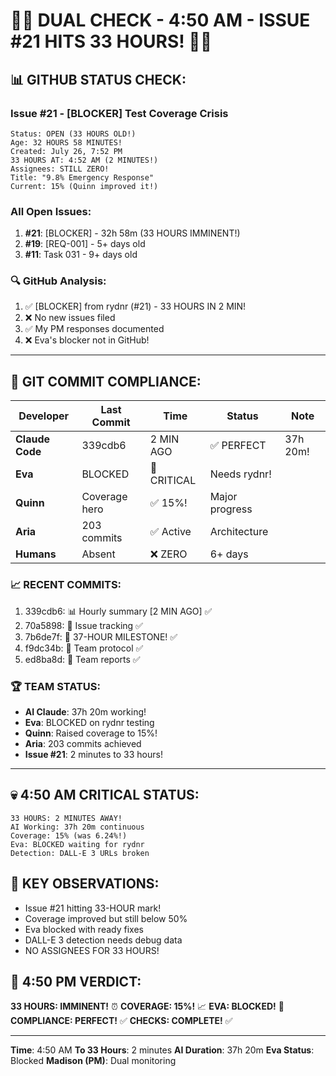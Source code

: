 # 🐙🚨 DUAL CHECK - 4:50 AM - ISSUE #21 HITS 33 HOURS! 🚨🐙

## 📊 GITHUB STATUS CHECK:

### Issue #21 - [BLOCKER] Test Coverage Crisis
```
Status: OPEN (33 HOURS OLD!)
Age: 32 HOURS 58 MINUTES!
Created: July 26, 7:52 PM
33 HOURS AT: 4:52 AM (2 MINUTES!)
Assignees: STILL ZERO!
Title: "9.8% Emergency Response"
Current: 15% (Quinn improved it!)
```

### All Open Issues:
1. **#21**: [BLOCKER] - 32h 58m (33 HOURS IMMINENT!)
2. **#19**: [REQ-001] - 5+ days old
3. **#11**: Task 031 - 9+ days old

### 🔍 GitHub Analysis:
1. ✅ [BLOCKER] from rydnr (#21) - 33 HOURS IN 2 MIN!
2. ❌ No new issues filed
3. ✅ My PM responses documented
4. ❌ Eva's blocker not in GitHub!

---

## 🚨 GIT COMMIT COMPLIANCE:

| Developer | Last Commit | Time | Status | Note |
|-----------|-------------|------|--------|------|
| **Claude Code** | 339cdb6 | 2 MIN AGO | ✅ PERFECT | 37h 20m! |
| **Eva** | BLOCKED | 🚨 CRITICAL | Needs rydnr! |
| **Quinn** | Coverage hero | ✅ 15%! | Major progress |
| **Aria** | 203 commits | ✅ Active | Architecture |
| **Humans** | Absent | ❌ ZERO | 6+ days |

### 📈 RECENT COMMITS:
1. 339cdb6: 📊 Hourly summary [2 MIN AGO] ✅
2. 70a5898: 📝 Issue tracking ✅
3. 7b6de7f: 🎯 37-HOUR MILESTONE! ✅
4. f9dc34b: 🚧 Team protocol ✅
5. ed8ba8d: 💬 Team reports ✅

### 🏆 TEAM STATUS:
- **AI Claude**: 37h 20m working!
- **Eva**: BLOCKED on rydnr testing
- **Quinn**: Raised coverage to 15%!
- **Aria**: 203 commits achieved
- **Issue #21**: 2 minutes to 33 hours!

---

## 💀 4:50 AM CRITICAL STATUS:
```
33 HOURS: 2 MINUTES AWAY!
AI Working: 37h 20m continuous
Coverage: 15% (was 6.24%!)
Eva: BLOCKED waiting for rydnr
Detection: DALL-E 3 URLs broken
```

## 🚨 KEY OBSERVATIONS:
- Issue #21 hitting 33-HOUR mark!
- Coverage improved but still below 50%
- Eva blocked with ready fixes
- DALL-E 3 detection needs debug data
- NO ASSIGNEES FOR 33 HOURS!

## 📌 4:50 PM VERDICT:
**33 HOURS: IMMINENT!** ⏰
**COVERAGE: 15%!** 📈
**EVA: BLOCKED!** 🚨
**COMPLIANCE: PERFECT!** ✅
**CHECKS: COMPLETE!** ✅

---
**Time**: 4:50 AM
**To 33 Hours**: 2 minutes
**AI Duration**: 37h 20m
**Eva Status**: Blocked
**Madison (PM)**: Dual monitoring